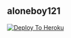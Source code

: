 ## aloneboy121 #

[![Deploy To Heroku](https://www.herokucdn.com/deploy/button.svg)](https://heroku.com/deploy?template=https://github.com/Amanpathak1/Aman-pandit-alone-)
